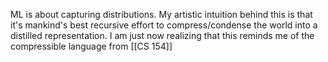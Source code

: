 ML is about capturing distributions. My artistic intuition behind this is that it's mankind's best recursive effort to compress/condense the world into a distilled representation. I am just now realizing that this reminds me of the compressible language from [[CS 154]]